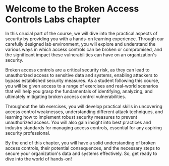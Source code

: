 # Welcome to the Broken Access Controls Labs chapter

In this crucial part of the course, we will dive into the practical aspects of security by providing you with a hands-on learning experience. Through our carefully designed lab environment, you will explore and understand the various ways in which access controls can be broken or compromised, and the significant impact these vulnerabilities can have on an organization's security.

Broken access controls are a critical security risk, as they can lead to unauthorized access to sensitive data and systems, enabling attackers to bypass established security measures. As a student following this course, you will be given access to a range of exercises and real-world scenarios that will help you grasp the fundamentals of identifying, analyzing, and ultimately mitigating broken access control vulnerabilities.

Throughout the lab exercises, you will develop practical skills in uncovering access control weaknesses, understanding different attack techniques, and learning how to implement robust security measures to prevent unauthorized access. You will also gain insight into best practices and industry standards for managing access controls, essential for any aspiring security professional.

By the end of this chapter, you will have a solid understanding of broken access controls, their potential consequences, and the necessary steps to secure your organization's data and systems effectively. So, get ready to dive into the world of hands-on!
